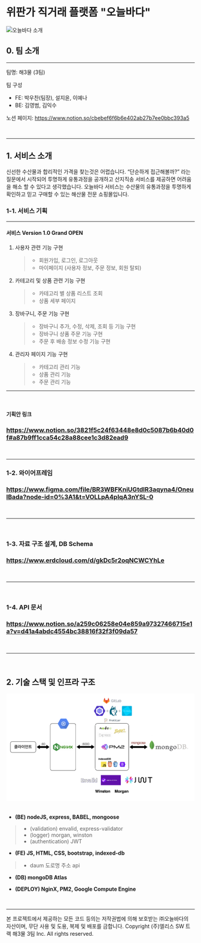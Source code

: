 # 위판가 직거래 플랫폼 "오늘바다"

<div>
  <img alt="오늘바다 소개" src="./src/views/assets/image/banner2.png">
</div>

## **0. 팀 소개**

---

팀명: 해3물 (3팀)

팀 구성

- FE: 박우찬(팀장), 설지윤, 이예나
- BE: 김영범, 김익수

노션 페이지: https://www.notion.so/cbebef6f6b6e402ab27b7ee0bbc393a5

<br>

---

## **1. 서비스 소개**
신선한 수산물과 합리적인 가격을 찾는것은 어렵습니다. “단순하게 접근해볼까?” 라는 질문에서 시작되어 투명하게 유통과정을 공개하고 산지직송 서비스를 제공하면 어려움을 해소 할 수 있다고 생각했습니다. 오늘바다 서비스는 수산물의 유통과정을 투명하게 확인하고 믿고 구매할 수 있는 해산물 전문 쇼핑몰입니다.
<br>

### **1-1. 서비스 기획**

---

#### **서비스 Version 1.0 Grand OPEN**

1. 사용자 관련 기능 구현
   > - 회원가입, 로그인, 로그아웃
   > - 마이페이지 (사용자 정보, 주문 정보, 회원 탈퇴)
2. 카테고리 및 상품 관련 기능 구현
   > - 카테고리 별 상품 리스트 조회
   > - 상품 세부 페이지
3. 장바구니, 주문 기능 구현
   > - 장바구니 추가, 수정, 삭제, 조회 등 기능 구현
   > - 장바구니 상품 주문 기능 구현
   > - 주문 후 배송 정보 수정 기능 구현
4. 관리자 페이지 기능 구현
   > - 카테고리 관리 기능
   > - 상품 관리 기능
   > - 주문 관리 기능

---

<br />

#### **기획안 링크**

### https://www.notion.so/3821f5c24f63448e8d0c5087b6b40d0f#a87b9ff1cca54c28a88cee1c3d82ead9

<br />

---

### 1-2. **와이어프레임**

### https://www.figma.com/file/BR3WBFKniUGtdlR3aqyna4/OneulBada?node-id=0%3A1&t=VOLLpA4pIqA3nYSL-0

<br>

---

<br />

### 1-3. **자료 구조 설계, DB Schema**

### https://www.erdcloud.com/d/gkDc5r2oqNCWCYhLe

<br>

---

<br />

### 1-4. **API 문서**

### https://www.notion.so/a259c06258e04e859a97327466715e1a?v=d41a4abdc4554bc38816f32f3f09da57

<br>

---

<br>

## 2. 기술 스택 및 인프라 구조

<div>
  <img alt="오늘바다 기술 스택" src="./src/views/assets/image/tech_stack.png">
</div>

<br />

- **(BE) nodeJS, express, BABEL, mongoose**

> - (validation) envalid, express-validator
> - (logger) morgan, winston
> - (authentication) JWT

- **(FE) JS, HTML, CSS, bootstrap, indexed-db**

> - daum 도로명 주소 api

- **(DB) mongoDB Atlas**

- **(DEPLOY) NginX, PM2, Google Compute Engine**

<br>

---

본 프로젝트에서 제공하는 모든 코드 등의는 저작권법에 의해 보호받는 ㈜오늘바다의 자산이며, 무단 사용 및 도용, 복제 및 배포를 금합니다.
Copyright (주)엘리스 SW 트랙 해3물 3팀 Inc. All rights reserved.

